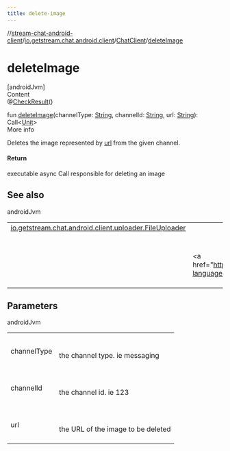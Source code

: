 ```yaml
---
title: delete-image
---
```

//[stream-chat-android-client](../../../index.md)/[io.getstream.chat.android.client](../index.md)/[ChatClient](index.md)/[deleteImage](deleteImage.md)



# deleteImage  
[androidJvm]  
Content  
@[CheckResult](https://developer.android.com/reference/kotlin/androidx/annotation/CheckResult.html)()  
  
fun [deleteImage](deleteImage.md)(channelType: [String](https://kotlinlang.org/api/latest/jvm/stdlib/kotlin/-string/index.html), channelId: [String](https://kotlinlang.org/api/latest/jvm/stdlib/kotlin/-string/index.html), url: [String](https://kotlinlang.org/api/latest/jvm/stdlib/kotlin/-string/index.html)): Call&lt;[Unit](https://kotlinlang.org/api/latest/jvm/stdlib/kotlin/-unit/index.html)&gt;  
More info  


Deletes the image represented by [url](deleteImage.md) from the given channel.



#### Return  


executable async Call responsible for deleting an image



## See also  
  
androidJvm  
  
| | |
|---|---|
| <a name="io.getstream.chat.android.client/ChatClient/deleteImage/#kotlin.String#kotlin.String#kotlin.String/PointingToDeclaration/"></a>[io.getstream.chat.android.client.uploader.FileUploader](../../io.getstream.chat.android.client.uploader/FileUploader/index.md)| <a name="io.getstream.chat.android.client/ChatClient/deleteImage/#kotlin.String#kotlin.String#kotlin.String/PointingToDeclaration/"></a>|
| <a name="io.getstream.chat.android.client/ChatClient/deleteImage/#kotlin.String#kotlin.String#kotlin.String/PointingToDeclaration/"></a>| <a name="io.getstream.chat.android.client/ChatClient/deleteImage/#kotlin.String#kotlin.String#kotlin.String/PointingToDeclaration/"></a><br/><br/>&lt;a href="https://getstream.io/chat/docs/android/file_uploads/?language=kotlin"&gt;File Uploads&lt;/a&gt;<br/><br/>|
  


## Parameters  
  
androidJvm  
  
| | |
|---|---|
| <a name="io.getstream.chat.android.client/ChatClient/deleteImage/#kotlin.String#kotlin.String#kotlin.String/PointingToDeclaration/"></a>channelType| <a name="io.getstream.chat.android.client/ChatClient/deleteImage/#kotlin.String#kotlin.String#kotlin.String/PointingToDeclaration/"></a><br/><br/>the channel type. ie messaging<br/><br/>|
| <a name="io.getstream.chat.android.client/ChatClient/deleteImage/#kotlin.String#kotlin.String#kotlin.String/PointingToDeclaration/"></a>channelId| <a name="io.getstream.chat.android.client/ChatClient/deleteImage/#kotlin.String#kotlin.String#kotlin.String/PointingToDeclaration/"></a><br/><br/>the channel id. ie 123<br/><br/>|
| <a name="io.getstream.chat.android.client/ChatClient/deleteImage/#kotlin.String#kotlin.String#kotlin.String/PointingToDeclaration/"></a>url| <a name="io.getstream.chat.android.client/ChatClient/deleteImage/#kotlin.String#kotlin.String#kotlin.String/PointingToDeclaration/"></a><br/><br/>the URL of the image to be deleted<br/><br/>|
  
  



